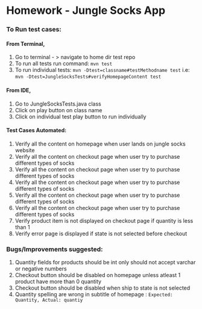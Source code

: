 # Homework - Jungle Socks App

### To Run test cases: 

#### From Terminal,
1. Go to terminal - > navigate to home dir test repo
2. To run all tests run command: `mvn test` 
3. To run individual tests: `mvn -Dtest=classname#testMethodname test` i.e: `mvn -Dtest=JungleSocksTests#verifyHomepageContent test`

#### From IDE,
1. Go to JungleSocksTests.java class
2. Click on play button on class name
3. Click on individual test play button to run individually

#### Test Cases Automated:

1. Verify all the content on homepage when user lands on jungle socks website
2. Verify all the content on checkout page when user try to purchase different types of socks
3. Verify all the content on checkout page when user try to purchase different types of socks
4. Verify all the content on checkout page when user try to purchase different types of socks
5. Verify all the content on checkout page when user try to purchase different types of socks
6. Verify all the content on checkout page when user try to purchase different types of socks
7. Verify product item is not displayed on checkout page if quantity is less than 1
8. Verify error page is displayed if state is not selected before checkout

### Bugs/Improvements suggested:

1. Quantity fields for products should be int only should not accept varchar or negative numbers
2. Checkout button should be disabled on homepage unless atleast 1 product have more than 0 quantity
3. Checkout button should be disabled when ship to state is not selected
4. Quantity spelling are wrong in subtitle of homepage : `Expected: Quantity, Actual: quantiy`
